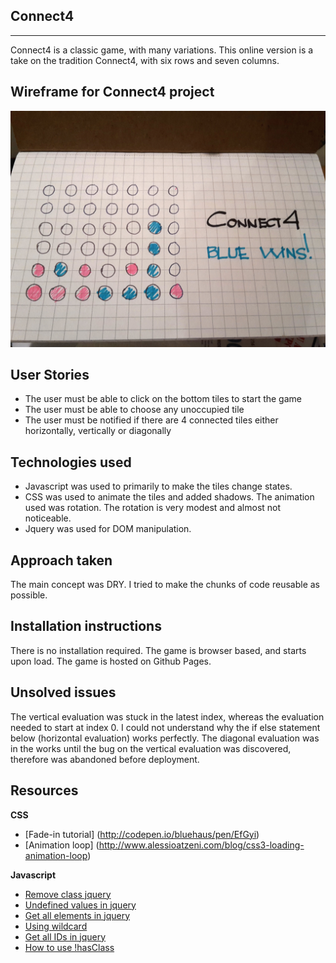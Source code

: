 ## **Connect4** ##
--------
Connect4 is a classic game, with many variations. This online version is a take on the tradition Connect4, with six rows and seven columns.

Wireframe for Connect4 project
------------------------------

![Wireframe for Connect4 project](https://github.com/codedoll/connect_four/blob/master/Connect4.jpg)


User Stories
------------
 - The user must be able to click on the bottom tiles to start the game
 - The user must be able to choose any unoccupied tile
 - The user must be notified if there are 4 connected tiles either horizontally, vertically or diagonally
 
 
Technologies used
--------------------------------
 - Javascript was used to primarily to make the tiles change states. 
 - CSS was used to animate the tiles and added shadows. The animation used was rotation. The rotation is very modest and almost not noticeable.
 - Jquery was used for DOM manipulation.
 
 
Approach taken
--------------------------------
The main concept was DRY. I tried to make the chunks of code reusable as possible.

Installation instructions
--------------------------------
There is no installation required. The game is browser based, and starts upon load.
The game is hosted on Github Pages.


Unsolved issues
--------------------------------
The vertical evaluation was stuck in the latest index, whereas the evaluation needed to start at index 0. I could not understand why the if else statement below (horizontal evaluation) works perfectly.
The diagonal evaluation was in the works until the bug on the vertical evaluation was discovered, therefore was abandoned before deployment.


Resources
--------------------------------
**CSS**
 - [Fade-in tutorial] (http://codepen.io/bluehaus/pen/EfGyi)
 - [Animation loop] (http://www.alessioatzeni.com/blog/css3-loading-animation-loop)
 
**Javascript**
 - [Remove class jquery](http://stackoverflow.com/questions/14532327/odd-issue-with-jquery-removeclass-not-doing-anything) 
 - [Undefined values in jquery](http://stackoverflow.com/questions/19807953/why-are-some-values-in-my-array-undefined)
 - [Get all elements in jquery](http://stackoverflow.com/questions/9815677/get-all-div-or-any-element-in-a-page-with-jquery)
 - [Using wildcard](http://stackoverflow.com/questions/13363202/using-a-wildcard-at-end-of-string)
 - [Get all IDs in jquery](http://stackoverflow.com/questions/827294/how-to-get-all-of-the-ids-with-jquery)
 - [How to use !hasClass](http://stackoverflow.com/questions/4521660/how-do-i-use-hasclass-to-detect-if-a-class-is-not-the-class-i-want)
